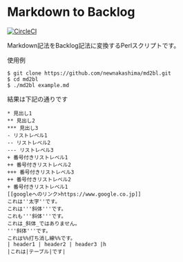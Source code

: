 # Markdown to Backlog

[![CircleCI](https://circleci.com/gh/newnakashima/md2bl.svg?style=svg)](https://circleci.com/gh/newnakashima/md2bl)

Markdown記法をBacklog記法に変換するPerlスクリプトです。

使用例

```
$ git clone https://github.com/newnakashima/md2bl.git
$ cd md2bl
$ ./md2bl example.md
```

結果は下記の通りです

```
* 見出し1
** 見出し2
*** 見出し3
- リストレベル1
-- リストレベル2
--- リストレベル3
+ 番号付きリストレベル1
++ 番号付きリストレベル2
+++ 番号付きリストレベル3
++ 番号付きリストレベル2
+ 番号付きリストレベル1
[[googleへのリンク>https://www.google.co.jp]]
これは''太字''です。
これは'''斜体'''です。
これも'''斜体'''です。
これは_斜体_ではありません。
'''斜体'''です。
これは%%打ち消し線%%です。
| header1 | header2 | header3 |h
|これは|テーブル|です|
```

